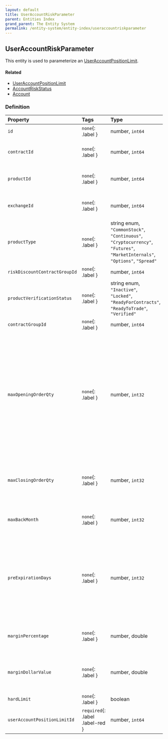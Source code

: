 ```yaml
---
layout: default
title: UserAccountRiskParameter
parent: Entities Index
grand_parent: The Entity System
permalink: /entity-system/entity-index/useraccountriskparameter
---
```


## UserAccountRiskParameter
This entity is used to parameterize an [UserAccountPositionLimit]({{site.baseurl}}/entity-system/entity-index/useraccountpositionlimit).

#### Related
- [UserAccountPositionLimit]({{site.baseurl}}/entity-system/entity-index/useraccountpositionlimit)
- [AccountRiskStatus]({{site.baseurl}}/entity-system/entity-index/accountriskstatus)
- [Account]({{site.baseurl}}/entity-system/entity-index/account)

### Definition

| Property | Tags | Type | Remarks
|:---------|:-----|:-----|:-------
| `id` | `none`{: .label } | number, `int64` | AccountRiskParameter entity ID.
| `contractId` | `none`{: .label } | number, `int64` | Used to declare that this risk parameter should be applied to the [Contract]({{site.baseurl}}/entity-system/entity-index/contract) with this ID.
| `productId` | `none`{: .label } | number, `int64` | Used to declare that this risk parameter should be applied to the [Product]({{site.baseurl}}/entity-system/entity-index/product) with this ID.
| `exchangeId` | `none`{: .label } | number, `int64` | Used to declare that this risk parameter should be applied to the [Exchange]({{site.baseurl}}/entity-system/entity-index/exchange) with this ID.
| `productType` | `none`{: .label } | string enum, `"CommonStock"`, `"Continuous"`, `"Cryptocurrency"`, `"Futures"`, `"MarketInternals"`, `"Options"`, `"Spread"` | Overarching Product Type that is the target for this risk parameter. See [Product]({{site.baseurl}}/entity-system/entity-index/product).
| `riskDiscountContractGroupId` | `none`{: .label } | number, `int64` | 
| `productVerificationStatus` | `none`{: .label } | string enum, `"Inactive"`, `"Locked"`, `"ReadyForContracts"`, `"ReadyToTrade"`, `"Verified"` |
| `contractGroupId` | `none`{: .label } | number, `int64` | 
| `maxOpeningOrderQty` | `none`{: .label } | number, `int32` | Controls the number of positions that can be opened at a time. For example a `maxOpeningOrderQty` of 1 would only allow the user place 1 order at a time, but up to whatever the `exposedLimit`, `longLimit` or `shortLimit` on the Position Limit entity is. For a user in the default risk category the `maxOpeningOrderQty` defaults to 100, allowing a user to place up to 100 orders in a single move if that user has margin eligibility to do so for the contract being traded.
| `maxClosingOrderQty` | `none`{: .label } | number, `int32` | Works just like `maxOpeningOrderQty`, but instead for placing orders to close positions. This value also defaults to 100 for default risk category users.
| `maxBackMonth` | `none`{: .label } | number, `int32` | Controls the maximum number of months prior to the expiration of a contract that you can trade that contract.
| `preExpirationDays` | `none`{: .label } | number, `int32` | Controls the maximum number of days before a contract's expiration before you must roll forward. Does not mandate that you roll forward but you will fail to pass risk settings when trying to place a trade in fewer than `preExpirationDays` days prior to the contract's expiration.
| `marginPercentage` | `none`{: .label } | number, double | The maximum percentage of your available margin that you may consume before failing risk on new orders.
| `marginDollarValue` | `none`{: .label } | number, double | The maximum currency value that you will be allowed to margin for trades, after which you will fail at risk on new orders.
| `hardLimit` | `none`{: .label } | boolean | 
| `userAccountPositionLimitId` | `required`{: .label .label-red } | number, `int64` | The ID of the associated [UserAccountPositionLimit]({{site.baseurl}}/entity-system/entity-index/useraccountpositionlimit) entity for this Risk parameter. 